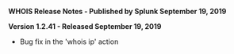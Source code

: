 **WHOIS Release Notes - Published by Splunk September 19, 2019**


**Version 1.2.41 - Released September 19, 2019**

* Bug fix in the 'whois ip' action
